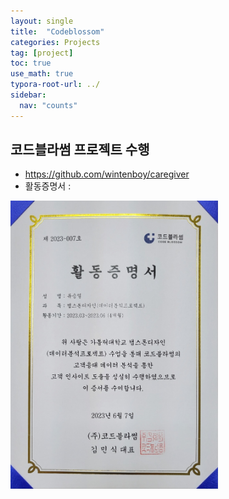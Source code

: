 ```yaml
---
layout: single
title:  "Codeblossom"
categories: Projects
tag: [project]
toc: true
use_math: true
typora-root-url: ../
sidebar:
  nav: "counts"
---
```


## 코드블라썸 프로젝트 수행

+ https://github.com/wintenboy/caregiver
+ 활동증명서 :

<img src="/images/2023-06-17-Caregiver/KakaoTalk_Photo_2023-08-26-01-05-30.jpeg" alt="KakaoTalk_Photo_2023-08-26-01-05-30" style="zoom:45%;" />





